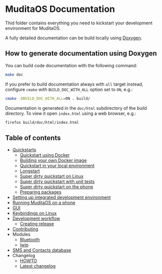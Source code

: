 # MuditaOS Documentation

Thid folder contains everything you need to kickstart your development environment for MuditaOS.

A fully detailed documentation can be build locally using [Doxygen](https://www.doxygen.nl/index.html).

## How to generate documentation using Doxygen

You can build code documentation with the following command:
```sh
make doc
```
If you prefer to build documentation always with `all` target instead, configure `cmake`
with `BUILD_DOC_WITH_ALL` option set to `ON`, e.g.:
```sh
cmake -DBUILD_DOC_WITH_ALL=ON . build/
```

Documentation is generated in the `doc/html` subdirectory of the build directory. To view it open `index.html` using a web browser, e.g.:
```sh
firefox build/doc/html/index.html
```

## Table of contents

- [Quickstarts](quickstart.md)
    - [Quickstart using Docker](quickstart.md#quickstart-using-docker)
    - [Building your own Docker image](quickstart.md#building-your-own-docker-image)
    - [Quickstart in your local environment](quickstart.md#quickstart-in-your-local-environment)
    - [Longstart](quickstart.md#longstart)
    - [Super dirty quickstart on Linux](quickstart.md#super-dirty-quickstart-on-linux)
    - [Super dirty quickstart with unit tests](quickstart.md#super-dirty-quickstart-with-unit-tests)
    - [Super dirty quickstart on the phone](quickstart.md#super-dirty-quickstart-on-the-phone)
    - [Preparing packages](quickstart.md#preparing-packages)
- [Setting up integrated development environment](setup_ide.md)
- [Running MuditaOS on a phone](running_on_phone.md)
- [GUI](./module-gui/README.md)
- [Keybindings on Linux](host_keyboard_bindings.md)
- [Development workflow](development_workflow.md)
    - [Creating release](release.md)
- [Contributing](./CONTRIBUTING.md)
- Modules
    - [Bluetooth](./module-bluetooth/README.md)
    - [lwip](./module-lwip/README.md)
- [SMS and Contacts database](database_v2.md)
- Changelog
    - [HOWTO](changelog_howto.md)
    - [Latest changelog](./changelog.md)